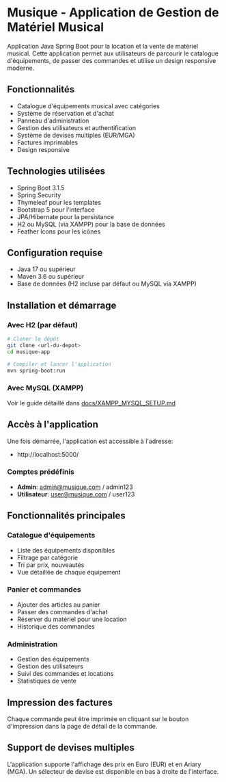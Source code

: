 # Musique - Application de Gestion de Matériel Musical

Application Java Spring Boot pour la location et la vente de matériel musical. Cette application permet aux utilisateurs de parcourir le catalogue d'équipements, de passer des commandes et utilise un design responsive moderne.

## Fonctionnalités

- Catalogue d'équipements musical avec catégories
- Système de réservation et d'achat
- Panneau d'administration
- Gestion des utilisateurs et authentification
- Système de devises multiples (EUR/MGA)
- Factures imprimables
- Design responsive

## Technologies utilisées

- Spring Boot 3.1.5
- Spring Security
- Thymeleaf pour les templates
- Bootstrap 5 pour l'interface
- JPA/Hibernate pour la persistance
- H2 ou MySQL (via XAMPP) pour la base de données
- Feather Icons pour les icônes

## Configuration requise

- Java 17 ou supérieur
- Maven 3.6 ou supérieur
- Base de données (H2 incluse par défaut ou MySQL via XAMPP)

## Installation et démarrage

### Avec H2 (par défaut)

```bash
# Cloner le dépôt
git clone <url-du-depot>
cd musique-app

# Compiler et lancer l'application
mvn spring-boot:run
```

### Avec MySQL (XAMPP)

Voir le guide détaillé dans [docs/XAMPP_MYSQL_SETUP.md](docs/XAMPP_MYSQL_SETUP.md)

## Accès à l'application

Une fois démarrée, l'application est accessible à l'adresse:

- http://localhost:5000/

### Comptes prédéfinis

- **Admin**: admin@musique.com / admin123
- **Utilisateur**: user@musique.com / user123

## Fonctionnalités principales

### Catalogue d'équipements

- Liste des équipements disponibles
- Filtrage par catégorie
- Tri par prix, nouveautés
- Vue détaillée de chaque équipement

### Panier et commandes

- Ajouter des articles au panier
- Passer des commandes d'achat
- Réserver du matériel pour une location
- Historique des commandes

### Administration

- Gestion des équipements
- Gestion des utilisateurs
- Suivi des commandes et locations
- Statistiques de vente

## Impression des factures

Chaque commande peut être imprimée en cliquant sur le bouton d'impression dans la page de détail de la commande.

## Support de devises multiples

L'application supporte l'affichage des prix en Euro (EUR) et en Ariary (MGA). Un sélecteur de devise est disponible en bas à droite de l'interface.